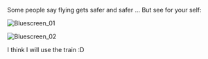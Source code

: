 Some people say flying gets safer and safer ... But see for your self:

![Bluescreen_01][1]

![Bluescreen_02][2]

I think I will use the train :D

  [1]: /data/images/log/bsod_1.jpg
  [2]: /data/images/log/bsod_2.jpg